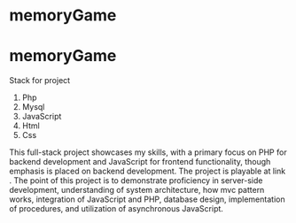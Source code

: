 ﻿# memoryGame
# memoryGame
Stack for project
1. Php
2. Mysql
3. JavaScript
4. Html
5. Css
   
This full-stack project showcases my skills, with a primary focus on PHP for backend development and JavaScript for frontend functionality, though emphasis is placed on backend development. The project is playable at link . The point of this project is to demonstrate proficiency in server-side development, understanding of system architecture, how mvc pattern works, integration of JavaScript and PHP, database design, implementation of procedures, and utilization of asynchronous JavaScript.
